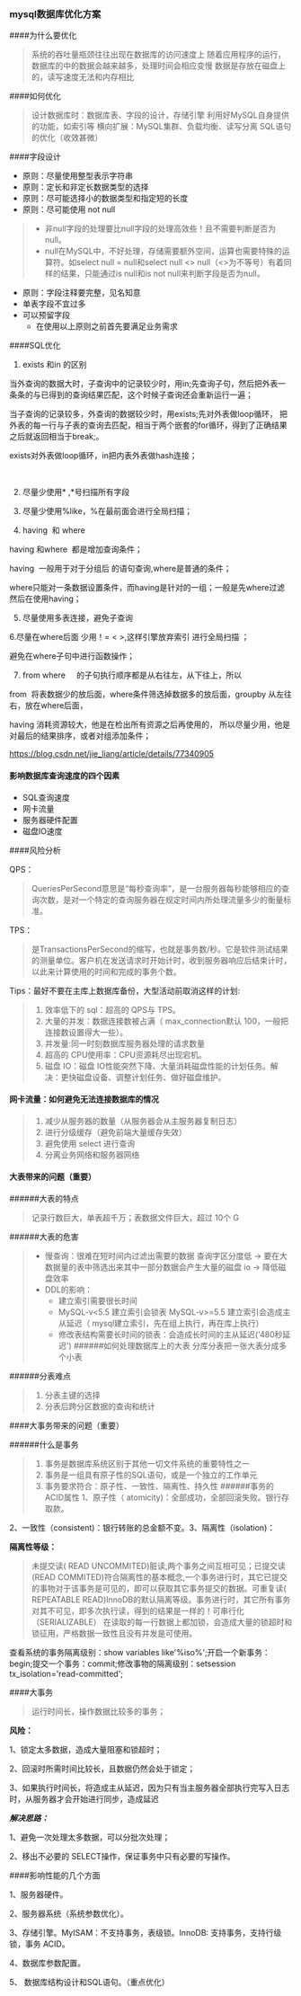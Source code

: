### mysql数据库优化方案

####为什么要优化
>系统的吞吐量瓶颈往往出现在数据库的访问速度上
 随着应用程序的运行，数据库的中的数据会越来越多，处理时间会相应变慢
 数据是存放在磁盘上的，读写速度无法和内存相比

####如何优化
>设计数据库时：数据库表、字段的设计，存储引擎
    利用好MySQL自身提供的功能，如索引等
    横向扩展：MySQL集群、负载均衡、读写分离
    SQL语句的优化（收效甚微）

####字段设计
- 原则：尽量使用整型表示字符串
- 原则：定长和非定长数据类型的选择
- 原则：尽可能选择小的数据类型和指定短的长度
- 原则：尽可能使用 not null
>    - 非null字段的处理要比null字段的处理高效些！且不需要判断是否为null。
>    - null在MySQL中，不好处理，存储需要额外空间，运算也需要特殊的运算符。如select null = null和select null <> null（<>为不等号）有着同样的结果，只能通过is null和is not null来判断字段是否为null。
- 原则：字段注释要完整，见名知意
- 单表字段不宜过多
- 可以预留字段
    - 在使用以上原则之前首先要满足业务需求


####SQL优化
1. exists 和in 的区别

当外查询的数据大时，子查询中的记录较少时，用in;先查询子句，然后把外表一条条的与已得到的查询结果匹配，这个时候子查询还会重新运行一遍；

当子查询的记录较多，外查询的数据较少时，用exists;先对外表做loop循环， 把外表的每一行与子表的查询去匹配，相当于两个嵌套的for循环，得到了正确结果之后就返回相当于break;。

exists对外表做loop循环，in把内表外表做hash连接；

 

2. 尽量少使用* ,*号扫描所有字段

3. 尽量少使用%like，%在最前面会进行全局扫描；

4. having  和 where  

having 和where  都是增加查询条件；

having  一般用于对于分组后 的语句查询,where是普通的条件；

where只能对一条数据设置条件，而having是针对的一组；一般是先where过滤然后在使用having；

5. 尽量使用多表连接，避免子查询

6.尽量在where后面 少用！= < >,这样引擎放弃索引 进行全局扫描 ；

避免在where子句中进行函数操作；

7. from where     的子句执行顺序都是从右往左，从下往上，所以

from  将表数据少的放后面，where条件筛选掉数据多的放后面，groupby 从左往右，放在where后面，

having 消耗资源较大，他是在检出所有资源之后再使用的， 所以尽量少用，他是对最后的结果排序，或者对组添加条件；

https://blog.csdn.net/jie_liang/article/details/77340905

#### 影响数据库查询速度的四个因素
- SQL查询速度
- 网卡流量
- 服务器硬件配置
- 磁盘IO速度

####风险分析

QPS：
>QueriesPerSecond意思是“每秒查询率”，是一台服务器每秒能够相应的查询次数，是对一个特定的查询服务器在规定时间内所处理流量多少的衡量标准。

TPS：
>是TransactionsPerSecond的缩写，也就是事务数/秒。它是软件测试结果的测量单位。客户机在发送请求时开始计时，收到服务器响应后结束计时，以此来计算使用的时间和完成的事务个数。

Tips：最好不要在主库上数据库备份，大型活动前取消这样的计划:

>1. 效率低下的 sql：超高的 QPS与 TPS。
>2. 大量的并发：数据连接数被占满（ max_connection默认 100，一般把连接数设置得大一些）。
>3. 并发量:同一时刻数据库服务器处理的请求数量
>4. 超高的 CPU使用率：CPU资源耗尽出现宕机。
>5. 磁盘 IO：磁盘 IO性能突然下降、大量消耗磁盘性能的计划任务。解决：更快磁盘设备、调整计划任务、做好磁盘维护。

#### 网卡流量：如何避免无法连接数据库的情况
>1. 减少从服务器的数量（从服务器会从主服务器复制日志） 
>2. 进行分级缓存（避免前端大量缓存失效） 
>3. 避免使用 select 进行查询 
>4. 分离业务网络和服务器网络

#### 大表带来的问题（重要）

######大表的特点
>记录行数巨大，单表超千万；表数据文件巨大，超过 10个 G

######大表的危害

>- 慢查询：很难在短时间内过滤出需要的数据
   查询字区分度低 -> 要在大数据量的表中筛选出来其中一部分数据会产生大量的磁盘 io -> 降低磁盘效率
>- DDL的影响：
>    - 建立索引需要很长时间
>    - MySQL-v<5.5 建立索引会锁表 MySQL-v>=5.5 建立索引会造成主从延迟（ mysql建立索引，先在组上执行，再在库上执行）
>    - 修改表结构需要长时间的锁表：会造成长时间的主从延迟('480秒延迟')
######如何处理数据库上的大表
>分库分表把一张大表分成多个小表

######分表难点
>1. 分表主键的选择 
>2. 分表后跨分区数据的查询和统计

####大事务带来的问题（重要）

######什么是事务
>1. 事务是数据库系统区别于其他一切文件系统的重要特性之一
>2. 事务是一组具有原子性的SQL语句，或是一个独立的工作单元
>3. 事务要求符合：原子性、一致性、隔离性、持久性
######事务的 ACID属性
1、原子性（ atomicity)：全部成功，全部回滚失败。银行存取款。

2、一致性（consistent)：银行转账的总金额不变。3、隔离性（isolation)：

**隔离性等级：**
>未提交读( READ UNCOMMITED)脏读,两个事务之间互相可见；已提交读(READ COMMITED)符合隔离性的基本概念,一个事务进行时，其它已提交的事物对于该事务是可见的，即可以获取其它事务提交的数据。可重复读( REPEATABLE READ)InnoDB的默认隔离等级。事务进行时，其它所有事务对其不可见，即多次执行读，得到的结果是一样的！可串行化（SERIALIZABLE） 在读取的每一行数据上都加锁，会造成大量的锁超时和锁征用，严格数据一致性且没有并发是可使用。

查看系统的事务隔离级别：show variables like'%iso%';开启一个新事务：begin;提交一个事务：commit;修改事物的隔离级别：setsession tx_isolation='read-committed';


####大事务
>运行时间长，操作数据比较多的事务；

**风险：**

1、锁定太多数据，造成大量阻塞和锁超时；

2、回滚时所需时间比较长，且数据仍然会处于锁定；

3、如果执行时间长，将造成主从延迟，因为只有当主服务器全部执行完写入日志时，从服务器才会开始进行同步，造成延迟

***解决思路：***

1、避免一次处理太多数据，可以分批次处理；

2、移出不必要的 SELECT操作，保证事务中只有必要的写操作。

####影响性能的几个方面

1、服务器硬件。

2、服务器系统（系统参数优化）。

3、存储引擎。MyISAM：不支持事务，表级锁。InnoDB: 支持事务，支持行级锁，事务 ACID。

4、数据库参数配置。

5、 数据库结构设计和SQL语句。（重点优化）